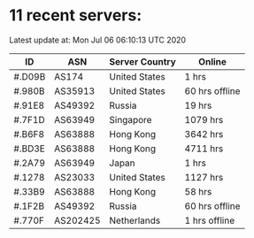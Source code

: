 # 11 recent servers:

Latest update at: Mon Jul 06 06:10:13 UTC 2020

| ID | ASN | Server Country | Online |
| -- | --- | -------------- | ------ |
| #.D09B | AS174 | United States | 1 hrs |
| #.980B | AS35913 | United States | 60 hrs offline |
| #.91E8 | AS49392 | Russia | 19 hrs |
| #.7F1D | AS63949 | Singapore | 1079 hrs |
| #.B6F8 | AS63888 | Hong Kong | 3642 hrs |
| #.BD3E | AS63888 | Hong Kong | 4711 hrs |
| #.2A79 | AS63949 | Japan | 1 hrs |
| #.1278 | AS23033 | United States | 1127 hrs |
| #.33B9 | AS63888 | Hong Kong | 58 hrs |
| #.1F2B | AS49392 | Russia | 60 hrs offline |
| #.770F | AS202425 | Netherlands | 1 hrs offline |

